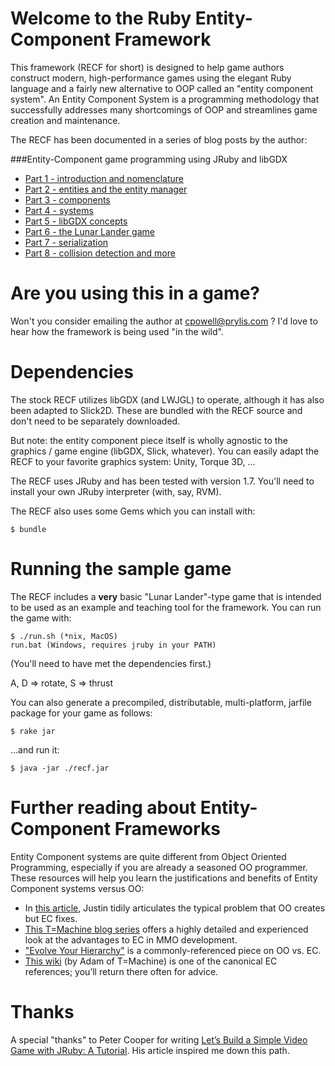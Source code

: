 # Welcome to the Ruby Entity-Component Framework
This framework (RECF for short) is designed to help game authors construct 
modern, high-performance games using the elegant Ruby language and a fairly
new alternative to OOP called an "entity component system". An Entity
Component System is a programming methodology that successfully addresses many
shortcomings of OOP and streamlines game creation and maintenance.

The RECF has been documented in a series of blog posts by the author:

###Entity-Component game programming using JRuby and libGDX

* [Part 1 - introduction and nomenclature](http://cbpowell.wordpress.com/2012/10/30/entity-component-game-programming-using-jruby-and-libgdx-part-1/)
* [Part 2 - entities and the entity manager](http://wp.me/pFIOD-f0)
* [Part 3 - components](http://cbpowell.wordpress.com/2012/12/06/entity-component-game-programming-using-jruby-and-libgdx-part-3/)
* [Part 4 - systems](http://cbpowell.wordpress.com/2012/12/07/entity-component-game-programming-using-jruby-and-libgdx-part-4/)
* [Part 5 - libGDX concepts](http://cbpowell.wordpress.com/2012/12/11/entity-component-game-programming-using-jruby-and-libgdx-part-5/)
* [Part 6 - the Lunar Lander game](http://cbpowell.wordpress.com/2012/12/13/entity-component-game-programming-using-jruby-and-libgdx-part-6/)
* [Part 7 - serialization](http://cbpowell.wordpress.com/2012/12/16/entity-component-game-programming-using-jruby-and-libgdx-part-7/)
* [Part 8 - collision detection and more](http://cbpowell.wordpress.com/2012/12/17/entity-component-game-programming-using-jruby-and-libgdx-part-8/)

# Are you using this in a game?
Won't you consider emailing the author at <cpowell@prylis.com> ? I'd love to 
hear how the framework is being used "in the wild".

# Dependencies
The stock RECF utilizes libGDX (and LWJGL) to operate, although it has also been
adapted to Slick2D. These are bundled with the RECF source and don't need to
be separately downloaded.

But note: the entity component piece itself is wholly agnostic to the
graphics / game engine (libGDX, Slick, whatever). You can easily adapt the
RECF to your favorite graphics system: Unity, Torque 3D, ...

The RECF uses JRuby and has been tested with version 1.7. You'll need to 
install your own JRuby interpreter (with, say, RVM).

The RECF also uses some Gems which you can install with:

    $ bundle

# Running the sample game
The RECF includes a **very** basic "Lunar Lander"-type game that is intended to
be used as an example and teaching tool for the framework. You can run the
game with:

    $ ./run.sh (*nix, MacOS)	
	run.bat (Windows, requires jruby in your PATH)

(You'll need to have met the dependencies first.)

A, D => rotate, S => thrust

You can also generate a precompiled, distributable, multi-platform, jarfile 
package for your game as follows:

    $ rake jar

...and run it:

    $ java -jar ./recf.jar

# Further reading about Entity-Component Frameworks
Entity Component systems are quite different from Object Oriented Programming, especially
if you are already a seasoned OO programmer. These resources will help you
learn the justifications and benefits of Entity Component systems versus OO:

* In [this article](http://zero-g-adventures.tumblr.com/post/56985031070/best-of-hume-entity-systems), Justin tidily articulates the typical problem that OO creates but EC fixes.
* [This T=Machine blog series](http://t-machine.org/index.php/2007/09/03/entity-systems-are-the-future-of-mmog-development-part-1/) offers a highly detailed and experienced look at the advantages to EC in MMO development.
* ["Evolve Your Hierarchy"](http://cowboyprogramming.com/2007/01/05/evolve-your-heirachy/) is a commonly-referenced piece on OO vs. EC.
* [This wiki](http://entity-systems.wikidot.com/) (by Adam of T=Machine) is one of the canonical EC references; you’ll return there often for advice.

# Thanks
A special "thanks" to Peter Cooper for writing [Let’s Build a Simple Video Game with JRuby: A Tutorial](http://www.rubyinside.com/video-game-ruby-tutorial-5726.html).
His article inspired me down this path.
